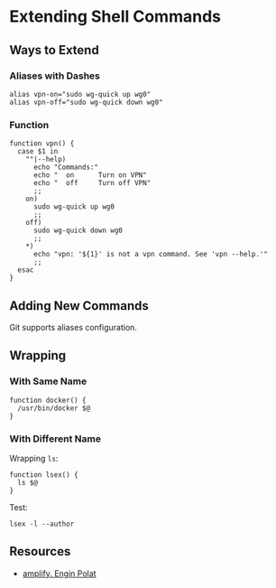 # Extending Shell Commands

## Ways to Extend

### Aliases with Dashes

```shell
alias vpn-on="sudo wg-quick up wg0"
alias vpn-off="sudo wg-quick down wg0"
```

### Function

```shell
function vpn() {
  case $1 in
    ""|--help)
      echo "Commands:"
      echo "  on      Turn on VPN"
      echo "  off     Turn off VPN"
      ;;
    on)
      sudo wg-quick up wg0
      ;;
    off)
      sudo wg-quick down wg0
      ;;
    *)
      echo "vpn: '${1}' is not a vpn command. See 'vpn --help.'"
      ;;
  esac
}
```

## Adding New Commands

Git supports aliases configuration.

## Wrapping

### With Same Name

```shell
function docker() {
  /usr/bin/docker $@
}
```

### With Different Name

Wrapping `ls`:

```shell
function lsex() {
  ls $@
}
```

Test:

```shell
lsex -l --author
```

## Resources

* [amplify. Engin Polat](https://github.com/microsoft/amplify)
